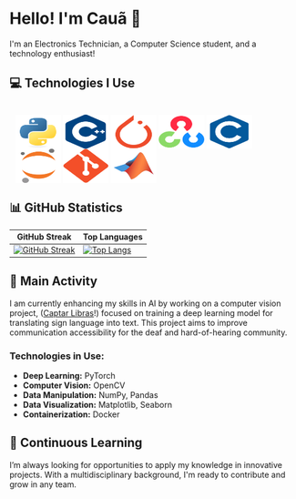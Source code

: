 # Hello! I'm Cauã 👋

I'm an Electronics Technician, a Computer Science student, and a technology enthusiast!

## 💻 Technologies I Use

<div style="display: inline_block; margin: 10px"><br>
  <img align="center" alt="Python" height="60" width="80" src="https://github.com/devicons/devicon/blob/master/icons/python/python-original.svg">
  <img align="center" alt="C++" height="60" width="80" src="https://github.com/devicons/devicon/blob/master/icons/cplusplus/cplusplus-plain.svg">
  <img align="center" alt="PyTorch" height="60" width="80" src="https://github.com/devicons/devicon/blob/master/icons/pytorch/pytorch-original.svg">
  <img align="center" alt="OpenCV" height="60" width="80" src="https://github.com/devicons/devicon/blob/master/icons/opencv/opencv-original.svg">
  <img align="center" alt="C" height="60" width="80" src="https://github.com/devicons/devicon/blob/master/icons/c/c-plain.svg">
  <img align="center" alt="Jupyter" height="60" width="80" src="https://github.com/devicons/devicon/blob/master/icons/jupyter/jupyter-original.svg">
  <img align="center" alt="Git" height="60" width="80" src="https://github.com/devicons/devicon/blob/master/icons/git/git-plain.svg">
  <img align="center" alt="MATLAB" height="60" width="80" src="https://github.com/devicons/devicon/blob/master/icons/matlab/matlab-original.svg">
</div>

## 📊 GitHub Statistics

| GitHub Streak | Top Languages |
|---------------|---------------|
| [![GitHub Streak](https://github-readme-streak-stats.herokuapp.com?user=cauamp&theme=dracula&date_format=j%20M%5B%20Y%5D&mode=weekly)](https://git.io/streak-stats) | [![Top Langs](https://github-readme-stats.vercel.app/api/top-langs/?username=cauamp&theme=dracula&layout=compact&langs_count=6&)](https://github.com/cauamp/github-readme-stats) |

## 🚀 Main Activity

I am currently enhancing my skills in AI by working on a computer vision project, ([Captar Libras](https://www.verlab.dcc.ufmg.br/captar-libras/)!) focused on training a deep learning model for translating sign language into text. This project aims to improve communication accessibility for the deaf and hard-of-hearing community.

### Technologies in Use:
- **Deep Learning:** PyTorch
- **Computer Vision:** OpenCV
- **Data Manipulation:** NumPy, Pandas
- **Data Visualization:** Matplotlib, Seaborn
- **Containerization:** Docker

## 🌱 Continuous Learning

I’m always looking for opportunities to apply my knowledge in innovative projects. With a multidisciplinary background, I'm ready to contribute and grow in any team.

